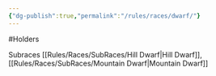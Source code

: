 ```yaml
---
{"dg-publish":true,"permalink":"/rules/races/dwarf/"}
---
```


#Holders

Subraces [[Rules/Races/SubRaces/Hill Dwarf\|Hill Dwarf]], [[Rules/Races/SubRaces/Mountain Dwarf\|Mountain Dwarf]]